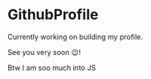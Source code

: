 # GithubProfile
Currently working on building my profile.

See you very soon 😉!

Btw I am soo much into JS

